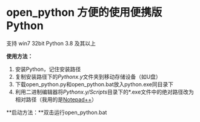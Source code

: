 # open_python 方便的使用便携版Python 

支持 win7 32bit Python 3.8 及其以上

**使用方法：**  

1. 安装Python，记住安装路径  
2. 复制安装路径下的*Pythonx.y*文件夹到移动存储设备（如U盘）  
3. 下载open_python.py和open_python.bat放入python.exe同目录下  
4. 利用二进制编辑器将*Pythonx.y/Scripts*目录下的\*.exe文件中的绝对路径改为相对路径（我用的是[Notepad++](https://notepad-plus-plus.org/)）

**启动方法：**双击运行open_python.bat  
